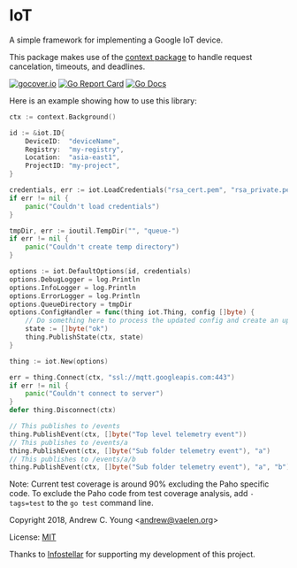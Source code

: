 IoT
===

A simple framework for implementing a Google IoT device.

This package makes use of the [context package] to handle request cancelation, timeouts, and deadlines.

[![gocover.io](https://gocover.io/_badge/github.com/vaelen/iot)](https://gocover.io/github.com/vaelen/iot)
[![Go Report Card](https://goreportcard.com/badge/github.com/vaelen/iot)](https://goreportcard.com/report/github.com/vaelen/iot)
[![Go Docs](https://godoc.org/github.com/vaelen/iot?status.svg)](https://godoc.org/github.com/vaelen/iot)

Here is an example showing how to use this library:
```go
ctx := context.Background()

id := &iot.ID{
	DeviceID:  "deviceName",
	Registry:  "my-registry",
	Location:  "asia-east1",
	ProjectID: "my-project",
}

credentials, err := iot.LoadCredentials("rsa_cert.pem", "rsa_private.pem")
if err != nil {
	panic("Couldn't load credentials")
}

tmpDir, err := ioutil.TempDir("", "queue-")
if err != nil {
	panic("Couldn't create temp directory")
}

options := iot.DefaultOptions(id, credentials)
options.DebugLogger = log.Println
options.InfoLogger = log.Println
options.ErrorLogger = log.Println
options.QueueDirectory = tmpDir
options.ConfigHandler = func(thing iot.Thing, config []byte) {
	// Do something here to process the updated config and create an updated state string
	state := []byte("ok")
	thing.PublishState(ctx, state)
}

thing := iot.New(options)

err = thing.Connect(ctx, "ssl://mqtt.googleapis.com:443")
if err != nil {
	panic("Couldn't connect to server")
}
defer thing.Disconnect(ctx)

// This publishes to /events
thing.PublishEvent(ctx, []byte("Top level telemetry event"))
// This publishes to /events/a
thing.PublishEvent(ctx, []byte("Sub folder telemetry event"), "a")
// This publishes to /events/a/b
thing.PublishEvent(ctx, []byte("Sub folder telemetry event"), "a", "b")
```

Note: Current test coverage is around 90% excluding the Paho specific code.  To exclude the Paho code from test coverage analysis, add `-tags=test` to the `go test` command line.

Copyright 2018, Andrew C. Young <<andrew@vaelen.org>>

License: [MIT]

Thanks to [Infostellar] for supporting my development of this project.

[Andrew C. Young]: http;//vaelen.org
[Infostellar]: http://infostellar.net
[context package]: https://golang.org/pkg/context/
[MIT]: ../blob/master/LICENSE